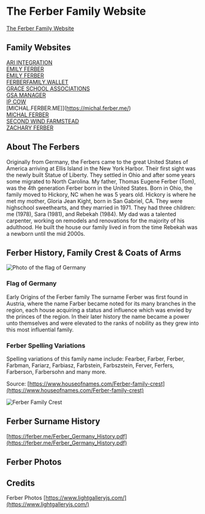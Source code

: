 # The Ferber Family Website
[The Ferber Family Website](https://ferber.me/)

## Family Websites
[ARI INTEGRATION](https://ari-integration.com/)   
[EMILY FERBER](https://emilyferber.me/)   
[EMILY FERBER](https://emilybethb.wordpress.com/)   
[FERBERFAMILY.WALLET](https://ud.me/ferberfamily.wallet)   
[GRACE SCHOOL ASSOCIATIONS](https://gsaeducators.com/)   
[GSA MANAGER](https://gsamanager.org/)   
[IP COW](https://ipcow.com/)   
[MICHAL.FERBER.ME]](https://michal.ferber.me/)   
[MICHAL FERBER](https://michalferber.com/)   
[SECOND WIND FARMSTEAD](https://www.youtube.com/@SecondWindFarmstead)   
[ZACHARY FERBER](https://zacharyferber.com/)   

## About The Ferbers
Originally from Germany, the Ferbers came to the great United States of America arriving at Ellis Island in the New York Harbor. Their first sight was the newly built Statue of Liberty. They settled in Ohio and after some years some migrated to North Carolina. My father, Thomas Eugene Ferber (Tom), was the 4th generation Ferber born in the United States. Born in Ohio, the family moved to Hickory, NC when he was 5 years old. Hickory is where he met my mother, Gloria Jean Kight, born in San Gabriel, CA. They were highschool sweethearts, and they married in 1971. They had three children: me (1978), Sara (1981), and Rebekah (1984). My dad was a talented carpenter, working on remodels and renovations for the majority of his adulthood. He built the house our family lived in from the time Rebekah was a newborn until the mid 2000s.

## Ferber History, Family Crest & Coats of Arms
![Photo of the flag of Germany](https://ferber.me/images/Flag-of-Germany.png)   

### Flag of Germany
Early Origins of the Ferber family
The surname Ferber was first found in Austria, where the name Farber became noted for its many branches in the region, each house acquiring a status and influence which was envied by the princes of the region. In their later history the name became a power unto themselves and were elevated to the ranks of nobility as they grew into this most influential family.

### Ferber Spelling Variations
Spelling variations of this family name include: Fearber, Farber, Ferber, Farbman, Fariarz, Farbiasz, Farbstein, Farbszstein, Ferver, Ferfers, Farberson, Farbersohn and many more.

Source: [https://www.houseofnames.com/Ferber-family-crest](https://www.houseofnames.com/Ferber-family-crest)   

![Ferber Family Crest](https://ferber.me/images/Ferber-Germany2.jpg)   

## Ferber Surname History
[https://ferber.me/Ferber_Germany_History.pdf](https://ferber.me/Ferber_Germany_History.pdf)   

## Ferber Photos

## Credits
Ferber Photos [https://www.lightgalleryjs.com/](https://www.lightgalleryjs.com/)   